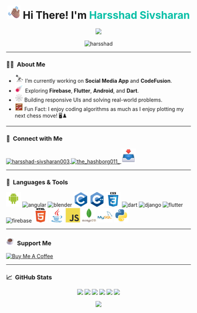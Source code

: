 <h1 align="center">
  <img src="assets/icons/Waving Hand Medium Skin Tone.png" width="36px" />
  Hi There! I'm <span style="color:#00BFA6;">Harsshad Sivsharan</span>
</h1>

<p align="center">
  <img src="https://readme-typing-svg.herokuapp.com/?lines=Flutter%20Developer%20🚀;Full-Stack%20Engineer%20💻;Tech%20Visionary%20🔥;Coding%20Creatively%20Everyday%20🎨&center=true&width=500&height=45&color=00BFA6&vCenter=true&size=22">
</p>

<p align="center">
  <img src="https://komarev.com/ghpvc/?username=harsshad&label=Profile%20views&color=0e75b6&style=flat" alt="harsshad" />
</p>

---

### 👨‍💻 &nbsp;About Me

<ul>
  <li><img src="assets/icons/Telescope.webp" width="24px"> I’m currently working on <strong>Social Media App</strong> and <strong>CodeFusion</strong>.</li>
  <li><img src="assets/icons/Comet.png" width="24px"> Exploring <strong>Firebase</strong>, <strong>Flutter</strong>, <strong>Android</strong>, and <strong>Dart</strong>.</li>
  <li><img src="assets/icons/Spider Web.webp" width="22px"> Building responsive UIs and solving real-world problems.</li>
  <li><img src="assets/icons/Abacus.webp" width="22px"> Fun Fact: I enjoy coding algorithms as much as I enjoy plotting my next chess move! 🖥️♟️</li>
</ul>

---

### 🔗 &nbsp;Connect with Me

<p align="left">
  <a href="https://linkedin.com/in/harsshad-sivsharan003" target="blank">
    <img align="center" src="https://raw.githubusercontent.com/rahuldkjain/github-profile-readme-generator/master/src/images/icons/Social/linked-in-alt.svg" alt="harsshad-sivsharan003" height="30" width="40" />
  </a>
  <a href="https://instagram.com/the_hashborg011_" target="blank">
    <img align="center" src="https://raw.githubusercontent.com/rahuldkjain/github-profile-readme-generator/master/src/images/icons/Social/instagram.svg" alt="the_hashborg011_" height="30" width="40" />
  </a>
  <a href="mailto:hexadron003@gmail.com">
    <img src="assets/icons/Inbox Tray.webp" width="40px">
  </a>
</p>

---

### 🧠 &nbsp;Languages & Tools

<p align="left">
  <img src="https://raw.githubusercontent.com/devicons/devicon/master/icons/android/android-original-wordmark.svg" alt="android" width="40" height="40"/>
  <img src="https://angular.io/assets/images/logos/angular/angular.svg" alt="angular" width="40" height="40"/>
  <img src="https://download.blender.org/branding/community/blender_community_badge_white.svg" alt="blender" width="40" height="40"/>
  <img src="https://raw.githubusercontent.com/devicons/devicon/master/icons/c/c-original.svg" alt="c" width="40" height="40"/>
  <img src="https://raw.githubusercontent.com/devicons/devicon/master/icons/cplusplus/cplusplus-original.svg" alt="cplusplus" width="40" height="40"/>
  <img src="https://raw.githubusercontent.com/devicons/devicon/master/icons/css3/css3-original-wordmark.svg" alt="css3" width="40" height="40"/>
  <img src="https://www.vectorlogo.zone/logos/dartlang/dartlang-icon.svg" alt="dart" width="40" height="40"/>
  <img src="https://cdn.worldvectorlogo.com/logos/django.svg" alt="django" width="40" height="40"/>
  <img src="https://www.vectorlogo.zone/logos/flutterio/flutterio-icon.svg" alt="flutter" width="40" height="40"/>
  <img src="https://www.vectorlogo.zone/logos/firebase/firebase-icon.svg" alt="firebase" width="40" height="40"/>
  <img src="https://raw.githubusercontent.com/devicons/devicon/master/icons/html5/html5-original-wordmark.svg" alt="html5" width="40" height="40"/>
  <img src="https://raw.githubusercontent.com/devicons/devicon/master/icons/java/java-original.svg" alt="java" width="40" height="40"/>
  <img src="https://raw.githubusercontent.com/devicons/devicon/master/icons/javascript/javascript-original.svg" alt="javascript" width="40" height="40"/>
  <img src="https://raw.githubusercontent.com/devicons/devicon/master/icons/mongodb/mongodb-original-wordmark.svg" alt="mongodb" width="40" height="40"/>
  <img src="https://raw.githubusercontent.com/devicons/devicon/master/icons/mysql/mysql-original-wordmark.svg" alt="mysql" width="40" height="40"/>
  <img src="https://raw.githubusercontent.com/devicons/devicon/master/icons/python/python-original.svg" alt="python" width="40" height="40"/>
</p>

---

### <img src="assets/icons/Hot Beverage.png" width="22px"> &nbsp;Support Me

<p>
  <a href="https://www.buymeacoffee.com/harsshad">
    <img src="https://cdn.buymeacoffee.com/buttons/v2/default-yellow.png" height="50" width="210" alt="Buy Me A Coffee" />
  </a>
</p>

---

### 📈 &nbsp;GitHub Stats

<div align="center">
  <img src="http://github-profile-summary-cards.vercel.app/api/cards/profile-details?username=harsshad&theme=tokyonight" />
  <img src="http://github-profile-summary-cards.vercel.app/api/cards/stats?username=harsshad&theme=tokyonight" />
  <img src="http://github-profile-summary-cards.vercel.app/api/cards/productive-time?username=harsshad&theme=tokyonight&utcOffset=+5.5" />
  <img src="https://github-readme-stats.vercel.app/api/top-langs?username=harsshad&show_icons=true&locale=en&layout=compact&theme=tokyonight" />
  <img src="https://github-readme-stats.vercel.app/api?username=harsshad&show_icons=true&locale=en&theme=tokyonight" />
  <img src="https://github-readme-streak-stats.herokuapp.com/?user=harsshad&theme=tokyonight" />
</div>


<p align="center">
  <img src="https://capsule-render.vercel.app/api?type=waving&color=gradient&height=100&section=footer"/>
</p>
